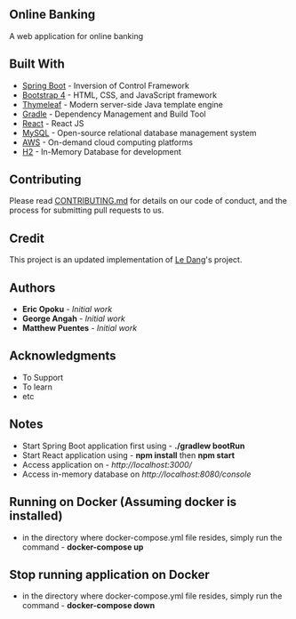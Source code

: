 ## Online Banking
A web application for online banking

## Built With

* [Spring Boot](https://projects.spring.io/spring-boot/) - Inversion of Control Framework
* [Bootstrap 4](http://getbootstrap.com/) - HTML, CSS, and JavaScript framework
* [Thymeleaf](https://www.thymeleaf.org/) - Modern server-side Java template engine
* [Gradle](https://gradle.org/) - Dependency Management and Build Tool
* [React](https://reactjs.org/) - React JS
* [MySQL](https://www.mysql.com/) - Open-source relational database management system
* [AWS](https://aws.amazon.com/) - On-demand cloud computing platforms
* [H2](http://www.h2database.com/) - In-Memory Database for development

## Contributing
Please read [CONTRIBUTING.md](https://gist.github.com/PurpleBooth/b24679402957c63ec426) 
for details on our code of conduct, and the process for submitting pull requests to us.

## Credit
This project is an updated implementation of [Le Dang](https://github.com/raydeng83/OnlineBanking)'s project. 

## Authors

* **Eric Opoku** - *Initial work* 
* **George Angah** - *Initial work* 
* **Matthew Puentes** - *Initial work* 

## Acknowledgments

* To Support
* To learn
* etc


## Notes

* Start Spring Boot application first using - **./gradlew bootRun**
* Start React application using - **npm install** then **npm start**
* Access application on - *http://localhost:3000/*
* Access in-memory database on *http://localhost:8080/console*

## Running on Docker (Assuming docker is installed)
* in the directory where docker-compose.yml file resides, simply run the command - **docker-compose up**

## Stop running application on Docker
* in the directory where docker-compose.yml file resides, simply run the command - **docker-compose down**

